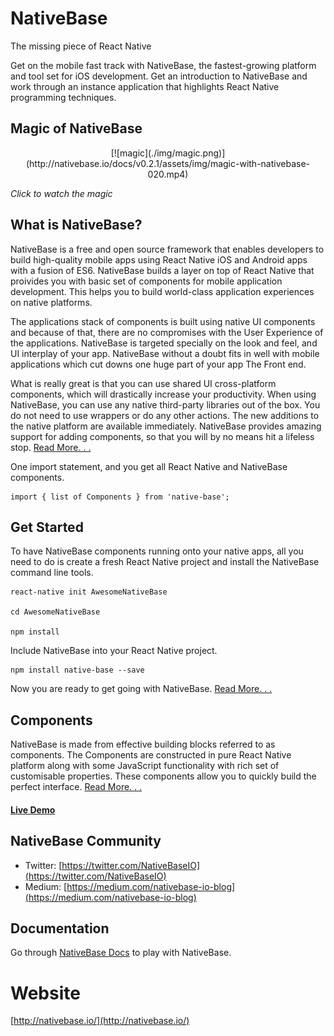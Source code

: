 # NativeBase
The missing piece of React Native

Get on the mobile fast track with NativeBase, the fastest-growing platform and tool set for iOS development. Get an introduction to NativeBase and work through an instance application that highlights React Native programming techniques.

####
## Magic of NativeBase
<center>[![magic](./img/magic.png)](http://nativebase.io/docs/v0.2.1/assets/img/magic-with-nativebase-020.mp4)</center>

<i>Click to watch the magic</i>

####
## What is NativeBase?
NativeBase is a free and open source framework that enables developers to build high-quality mobile apps using React Native iOS and Android apps with a fusion of ES6. NativeBase builds a layer on top of React Native that proivides you with basic set of components for mobile application development. This helps you to build world-class application experiences on native platforms.


The applications stack of components is built using native UI components and because of that, there are no compromises with the User Experience of the applications. NativeBase is targeted specially on the look and feel, and UI interplay of your app. NativeBase without a doubt fits in well with mobile applications which cut downs one huge part of your app The Front end.

What is really great is that you can use shared UI cross-platform components, which will drastically increase your productivity. When using NativeBase, you can use any native third-party libraries out of the box. You do not need to use wrappers or do any other actions. The new additions to the native platform are available immediately. NativeBase provides amazing support for adding components, so that you will by no means hit a lifeless stop. [Read More. . .](http://nativebase.io/documentation)

One import statement, and you get all React Native and NativeBase components.
```
import { list of Components } from 'native-base';
```

####
## Get Started

To have NativeBase components running onto your native apps, all you need to do is create a fresh React Native project and install the NativeBase command line tools.

```
react-native init AwesomeNativeBase

cd AwesomeNativeBase

npm install
```

Include NativeBase into your React Native project.
```
npm install native-base --save
```

Now you are ready to get going with NativeBase. [Read More. . .](http://nativebase.io/documentation)

####
## Components

NativeBase is made from effective building blocks referred to as components. The Components are constructed in pure React Native platform along with some JavaScript functionality with rich set of customisable properties. These components allow you to quickly build the perfect interface. [Read More. . .](http://nativebase.io/documentation)

#### [**Live Demo**](http://nativebase.io/components)

####
## NativeBase Community

*	Twitter: [https://twitter.com/NativeBaseIO](https://twitter.com/NativeBaseIO)
*	Medium: [https://medium.com/nativebase-io-blog](https://medium.com/nativebase-io-blog)

####
## Documentation

Go through [NativeBase Docs](http://nativebase.io/documentation) to play with NativeBase.

####
# Website
[http://nativebase.io/](http://nativebase.io/)
